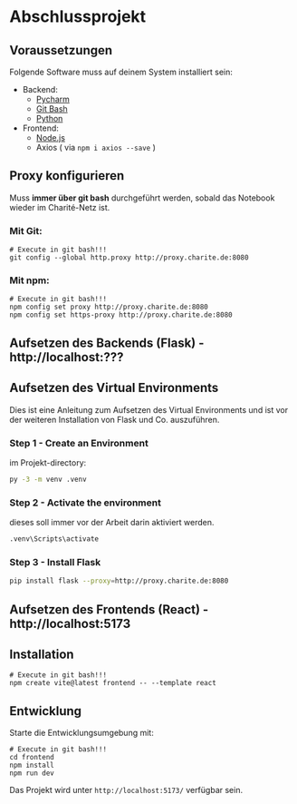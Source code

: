 # Abschlussprojekt
## Voraussetzungen

Folgende Software muss auf deinem System installiert sein:

- Backend:
  - [Pycharm](https://www.jetbrains.com/pycharm/download/?section=windows)
  - [Git Bash](https://git-scm.com/downloads/win)
  - [Python](https://www.python.org/downloads/)
- Frontend:
  - [Node.js](https://nodejs.org/)
  - Axios ( via ```npm i axios --save``` )

## Proxy konfigurieren
Muss **immer über git bash** durchgeführt werden, sobald das Notebook wieder im Charité-Netz ist.

### Mit Git:
```git bash
# Execute in git bash!!!
git config --global http.proxy http://proxy.charite.de:8080
```

### Mit npm:
```git bash
# Execute in git bash!!!
npm config set proxy http://proxy.charite.de:8080
npm config set https-proxy http://proxy.charite.de:8080
```

## Aufsetzen des Backends (Flask) - http://localhost:???
## Aufsetzen des Virtual Environments

Dies ist eine Anleitung zum Aufsetzen des Virtual Environments und ist vor der weiteren Installation von Flask und Co. auszuführen.

### Step 1 - Create an Environment
im Projekt-directory:

```sh
py -3 -m venv .venv
```

### Step 2 - Activate the environment
dieses soll immer vor der Arbeit darin aktiviert werden.

```sh
.venv\Scripts\activate
```

### Step 3 - Install Flask

```sh
pip install flask --proxy=http://proxy.charite.de:8080
```

## Aufsetzen des Frontends (React) - http://localhost:5173
## Installation

```git bash
# Execute in git bash!!!
npm create vite@latest frontend -- --template react
```

## Entwicklung

Starte die Entwicklungsumgebung mit:

```git bash
# Execute in git bash!!!
cd frontend
npm install
npm run dev
```

Das Projekt wird unter `http://localhost:5173/` verfügbar sein.
